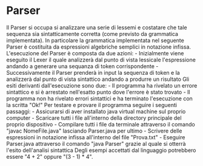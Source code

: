 # Parser

Il Parser si occupa si analizzare una serie di lessemi e costatare che tale sequenza sia sintatticamente corretta (come previsto da grammatica implementata).
In particolare la grammatica implementata nel seguente Parser è costituita da espressioni algebriche semplici in notazione infissa.
L'esecuzione del Parser è composta da due azioni:
        - Inizialmente viene eseguito il Lexer il quale analizzerà dal punto di vista lessicale l'espressione andando a generare una sequanza di token corrispondente
        - Successivamente il Parser prenderà in input la sequenza di token e la analizzerà dal punto di vista sintattico andando a produrre un risultato
Gli esiti derivanti dall'esecuzione sono due:
        - Il programma ha rivelato un errore sintattico e si è arrestato nell'esatto punto dove l'errore è stato trovato
        - Il programma non ha rivelato errori sintattici e ha terminato l'esecuzione con la scritta "Ok!"
Per testare e provare il programma seguire i seguenti passaggi:
        - Assicurarsi di aver installato java virtual machine sul proprio computer
        - Scaricare tutti i file all'interno della directory principale del proprio dispositivo
        - Compilare tutti i file da terminale attraverso il comando "javac NomeFile.java" lasciando Parser.java per ultimo
        - Scrivere delle espressioni in notazione infissa all'interno del file "Prova.txt"
        - Eseguire Parser.java attraverso il comando "java Parser" grazie al quale si otterrà l'esito dell'analisi sintattica
Degli esempi accettati dal linguaggio potrebbero essere "4 + 2" oppure "(3 - 1) * 4".
